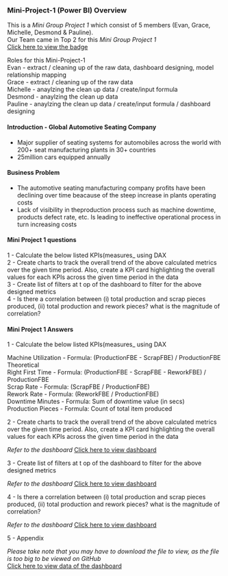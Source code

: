 ### Mini-Project-1 (Power BI) Overview

This is a _Mini Group Project 1_ which consist of 5 members (Evan, Grace, Michelle, Desmond & Pauline). <br>
Our Team came in Top 2 for this _Mini Group Project 1_ <br>
[Click here to view the badge](https://www.credly.com/badges/6785ca33-25fe-4782-ba36-1c4ee530864d/public_url)

Roles for this Mini-Project-1 <br>
Evan - extract / cleaning up of the raw data, dashboard designing, model relationship mapping <br>
Grace - extract / cleaning up of the raw data <br>
Michelle - anaylzing the clean up data / create/input formula <br>
Desmond - anaylzing the clean up data <br>
Pauline - anaylzing the clean up data / create/input formula / dashboard designing <br>

#### Introduction - Global Automotive Seating Company
- Major supplier of seating systems for automobiles across the world with 200+ seat manufacturing plants in 30+ countries
- 25million cars equipped annually

#### Business Problem
- The automotive seating manufacturing company profits have been declining over time beacause of the steep increase in plants operating costs
- Lack of visibility in theproduction process such as machine downtime, products defect rate, etc. Is leading to ineffective operational process in turn increasing costs

#### Mini Project 1 questions 
1 - Calculate the below listed KPIs(measures_ using DAX <br>
2 - Create charts to track the overall trend of the above calculated metrics over the given time period. Also, create a KPI card highlighting the overall values for each KPIs across the given time period in the data <br>
3 - Create list of filters at t op of the dashboard to filter for the above designed metrics <br>
4 - Is there a correlation between (i) total production and scrap pieces produced, (ii) total production and rework pieces? what is the magnitude of correlation? <br>


#### Mini Project 1 Answers
1 - Calculate the below listed KPIs(measures_ using DAX <br>

Machine Utilization - Formula: (ProductionFBE - ScrapFBE) / ProductionFBE Theoretical <br>
Right First Time - Formula: (ProductionFBE - ScrapFBE - ReworkFBE) / ProductionFBE <br>
Scrap Rate - Formula: (ScrapFBE / ProductionFBE) <br>
Rework Rate - Formula: (ReworkFBE / ProductionFBE) <br>
Downtime Minutes - Formula: Sum of downtime value (in secs) <br>
Production Pieces - Formula: Count of total item produced <br>

2 - Create charts to track the overall trend of the above calculated metrics over the given time period. Also, create a KPI card highlighting the overall values for each KPIs across the given time period in the data <br>

*Refer to the dashboard* 
[Click here to view dashboard](https://github.com/YuriEvan/Mini-Project-1/blob/main/DBA06%20-%20Group%208_Mini%20Assignment%201.pdf)


3 - Create list of filters at t op of the dashboard to filter for the above designed metrics <br>

*Refer to the dashboard*
[Click here to view dashboard](https://github.com/YuriEvan/Mini-Project-1/blob/main/DBA06%20-%20Group%208_Mini%20Assignment%201.pdf)


4 - Is there a correlation between (i) total production and scrap pieces produced, (ii) total production and rework pieces? what is the magnitude of correlation? <br>

*Refer to the dashboard*
[Click here to view dashboard](https://github.com/YuriEvan/Mini-Project-1/blob/main/DBA06%20-%20Group%208_Mini%20Assignment%201.pdf)

5 - Appendix <br>

*Please take note that you may have to download the file to view, as the file is too big to be viewed on GitHub* <br> 
[Click here to view data of the dashboard](https://github.com/YuriEvan/Mini-Project-1/blob/main/PowerBI-Data/DBA06%20-%20Group%208_Mini%20Assignment%201.pbix) <br>
